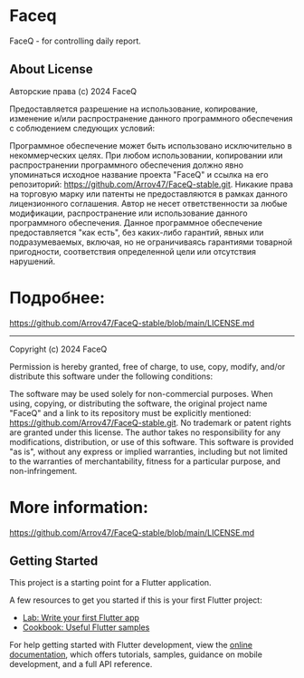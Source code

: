 # Faceq

FaceQ - for controlling daily report.

## About License
Авторские права (c) 2024 FaceQ

Предоставляется разрешение на использование, копирование, изменение и/или распространение данного программного обеспечения с соблюдением следующих условий:

Программное обеспечение может быть использовано исключительно в некоммерческих целях.
При любом использовании, копировании или распространении программного обеспечения должно явно упоминаться исходное название проекта "FaceQ" и ссылка на его репозиторий: https://github.com/Arrov47/FaceQ-stable.git.
Никакие права на торговую марку или патенты не предоставляются в рамках данного лицензионного соглашения.
Автор не несет ответственности за любые модификации, распространение или использование данного программного обеспечения.
Данное программное обеспечение предоставляется "как есть", без каких-либо гарантий, явных или подразумеваемых, включая, но не ограничиваясь гарантиями товарной пригодности, соответствия определенной цели или отсутствия нарушений.
# Подробнее: 
https://github.com/Arrov47/FaceQ-stable/blob/main/LICENSE.md

------------------------------------------------------------------------------------------------------------------------------------------------------------------

Copyright (c) 2024 FaceQ

Permission is hereby granted, free of charge, to use, copy, modify, and/or distribute this software under the following conditions:

The software may be used solely for non-commercial purposes.
When using, copying, or distributing the software, the original project name "FaceQ" and a link to its repository must be explicitly mentioned: https://github.com/Arrov47/FaceQ-stable.git.
No trademark or patent rights are granted under this license.
The author takes no responsibility for any modifications, distribution, or use of this software.
This software is provided "as is", without any express or implied warranties, including but not limited to the warranties of merchantability, fitness for a particular purpose, and non-infringement.
# More information: 
https://github.com/Arrov47/FaceQ-stable/blob/main/LICENSE.md

## Getting Started

This project is a starting point for a Flutter application.

A few resources to get you started if this is your first Flutter project:

- [Lab: Write your first Flutter app](https://docs.flutter.dev/get-started/codelab)
- [Cookbook: Useful Flutter samples](https://docs.flutter.dev/cookbook)

For help getting started with Flutter development, view the
[online documentation](https://docs.flutter.dev/), which offers tutorials,
samples, guidance on mobile development, and a full API reference.
